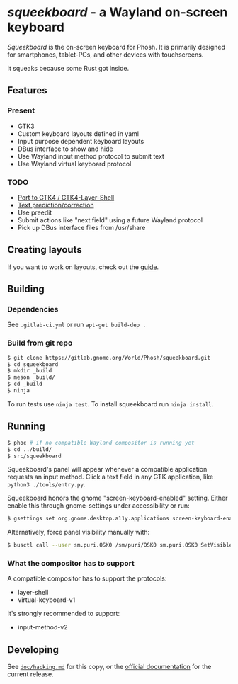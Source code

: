 *squeekboard* - a Wayland on-screen keyboard
========================================

*Squeekboard* is the on-screen keyboard for Phosh. It is primarily designed for smartphones, tablet-PCs, and other devices with touchscreens.

It squeaks because some Rust got inside.

Features
--------

### Present

- GTK3
- Custom keyboard layouts defined in yaml
- Input purpose dependent keyboard layouts
- DBus interface to show and hide
- Use Wayland input method protocol to submit text
- Use Wayland virtual keyboard protocol

### TODO

- [Port to GTK4 / GTK4-Layer-Shell](https://gitlab.gnome.org/World/Phosh/squeekboard/-/issues/64)
- [Text prediction/correction](https://gitlab.gnome.org/World/Phosh/squeekboard/-/issues/54)
- Use preedit
- Submit actions like "next field" using a future Wayland protocol
- Pick up DBus interface files from /usr/share

Creating layouts
-------------------

If you want to work on layouts, check out the [guide](doc/tutorial.md).

Building
--------

### Dependencies

See `.gitlab-ci.yml` or run `apt-get build-dep .`

### Build from git repo

```sh
$ git clone https://gitlab.gnome.org/World/Phosh/squeekboard.git
$ cd squeekboard
$ mkdir _build
$ meson _build/
$ cd _build
$ ninja
```

To run tests use `ninja test`. To install squeekboard run `ninja install`.

Running
-------

```sh
$ phoc # if no compatible Wayland compositor is running yet
$ cd ../build/
$ src/squeekboard
```

Squeekboard's panel will appear whenever a compatible application requests an input method. Click a text field in any GTK application, like `python3 ./tools/entry.py`.

Squeekboard honors the gnome "screen-keyboard-enabled" setting. Either enable this through gnome-settings under accessibility or run:

```sh
$ gsettings set org.gnome.desktop.a11y.applications screen-keyboard-enabled true
```

Alternatively, force panel visibility manually with:

```sh
$ busctl call --user sm.puri.OSK0 /sm/puri/OSK0 sm.puri.OSK0 SetVisible b true
```

### What the compositor has to support

A compatible compositor has to support the protocols:

- layer-shell
- virtual-keyboard-v1

It's strongly recommended to support:

- input-method-v2

Developing
----------

See [`doc/hacking.md`](doc/hacking.md) for this copy, or the [official documentation](https://world.pages.gitlab.gnome.org/Phosh/squeekboard) for the current release.
